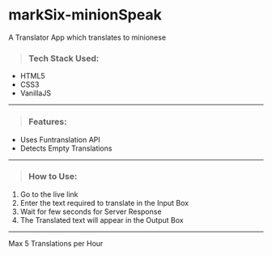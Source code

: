 # markSix-minionSpeak

A Translator App which translates to minionese

> ### Tech Stack Used:
- HTML5
- CSS3
- VanillaJS
---
> ### Features:

- Uses Funtranslation API
- Detects Empty Translations

---
> ### How to Use:

1. Go to the live link
2. Enter the text required to translate in the Input Box
3. Wait for few seconds for Server Response
4. The Translated text will appear in the Output Box
---
Max 5 Translations per Hour
 
